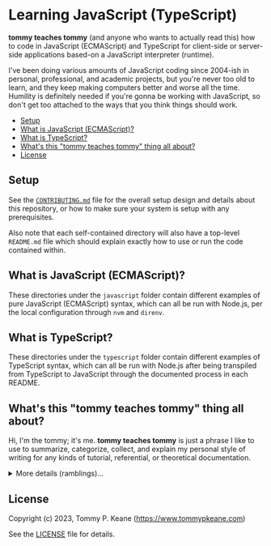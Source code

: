 # Learning JavaScript (TypeScript)

__tommy teaches tommy__ (and anyone who wants to actually read this) how to code in JavaScript (ECMAScript) and TypeScript for client-side or server-side applications based-on a JavaScript interpreter (runtime).

I've been doing various amounts of JavaScript coding since 2004-ish in personal, professional, and academic projects, but you're never too old to learn, and they keep making computers better and worse all the time. Humility is definitely needed if you're gonna be working with JavaScript, so don't get too attached to the ways that you think things should work.

<!-- MarkdownTOC -->

- [Setup](#setup)
- [What is JavaScript \(ECMAScript\)?](#what-is-javascript-ecmascript)
- [What is TypeScript?](#what-is-typescript)
- [What's this "tommy teaches tommy" thing all about?](#whats-this-tommy-teaches-tommy-thing-all-about)
- [License](#license)

<!-- /MarkdownTOC -->

<a id="setup"></a>
## Setup

See the [`CONTRIBUTING.md`](./CONTRIBUTING.md) file for the overall setup design and details about this repository, or how to make sure your system is setup with any prerequisites.

Also note that each self-contained directory will also have a top-level `README.md` file which should explain exactly how to use or run the code contained within.

<a id="what-is-javascript-ecmascript"></a>
## What is JavaScript (ECMAScript)?

These directories under the `javascript` folder contain different examples of pure JavaScript (ECMAScript) syntax, which can all be run with Node.js, per the local configuration through `nvm` and `direnv`.

<a id="what-is-typescript"></a>
## What is TypeScript?

These directories under the `typescript` folder contain different examples of TypeScript syntax, which can all be run with Node.js after being transpiled from TypeScript to JavaScript through the documented process in each README.

<a id="whats-this-tommy-teaches-tommy-thing-all-about"></a>
## What's this "tommy teaches tommy" thing all about?

Hi, I'm the tommy; it's me. __tommy teaches tommy__ is just a phrase I like to use to summarize, categorize, collect, and explain my personal style of writing for any kinds of tutorial, referential, or theoretical documentation.

<details>
  <summary>More details (ramblings)...</summary>

  Outside of the innate narcissism and suspected solipsism, I prefer this phrase as a way to clarify and preface that what I'm sharing and writing is directed at myself as the audience. I'm teaching myself this topic, whether I know it already or not.

  I want to clarify that, because I am preemptively anxiously concerned that my writing-style would otherwise come across as a disrespectful "know it all". I'm really, honestly not trying to be a jerk. But, I sometimes actually do kinda know what I'm talking about ... that's as much as I'll admit.

  I may know a lot or a little, I may be seeing and saying all this for the first time, or I may have spent decades dealing with this topic. Either way, I want to teach (and re-teach) myself by trying to explain it to myself until I hit a level of verifiable detail where I'm like "Yeah, totally. That makes sense. Oh, and neat diagrams! I loves it! Great job, tommy!", or something similar.

  And I want that to be a warning to anyone who reads this or references what I'm sharing. I don't say that to mean that I think this is useless, I just want to encourage caution in taking what I say as totally, entirely, fundamentally, perfectly correct. And, even if I'm still figuring it out, or if I got it right, I just honestly hope it's useful to anyone who finds this and reads any of this.

  I want to be an advocate for transparency and the sharing of information. In all honesty, I probably have a neurotic compulsion to want to know and learn everything; but I don't want to hoard any information or knowledge. I really think we can all learn everything, and while I'm entertaining myself with all this, I just want to share it openly and transparently.

  But, again, that's all with the caveat that maybe I got some of this wrong, maybe I misunderstood, or maybe I've talked myself into a false rationalization that I haven't realized yet.

  So, this is __tommy teaches tommy__ -- adverb laden, overly confidently written, and ever-evolving reference materials on various topics with solipsistic priorities and varying degrees of quality.

  But please feel free to use any of this for yourself, and you're more than welcome to secretly/silently watch me flail here out in the open, or go ahead and reach out if you have any questions, comments, suggestions, corrections, or whatever. Just please also take it all with a bit of safety-conscious cynicism ("trust but verify") before you use any of the information here to do anything important.

  > _"gotcha. i ain't reading all that. i'm happy for you, though. or sorry that that happend."_

</details>

<a id="license"></a>
## License

Copyright (c) 2023, Tommy P. Keane (https://www.tommypkeane.com)

See the [LICENSE](./LICENSE) file for details.
